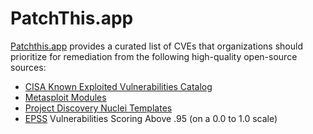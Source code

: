# PatchThis.app

[Patchthis.app](patchthis.app) provides a curated list of CVEs that organizations should prioritize for remediation from the following high-quality open-source sources:

- [CISA Known Exploited Vulnerabilities Catalog](https://www.cisa.gov/known-exploited-vulnerabilities-catalog)
- [Metasploit Modules](https://docs.rapid7.com/metasploit/modules/)
- [Project Discovery Nuclei Templates](https://github.com/projectdiscovery/nuclei-templates)
- [EPSS](https://www.first.org/epss/) Vulnerabilities Scoring Above .95 (on a 0.0 to 1.0 scale)
